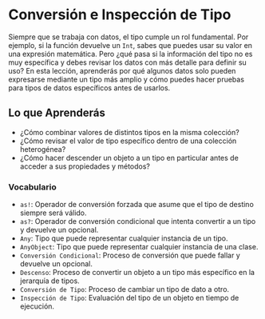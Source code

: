 # Conversión e Inspección de Tipo

Siempre que se trabaja con datos, el tipo cumple un rol fundamental. Por ejemplo, si la función devuelve un `Int`, sabes que puedes usar su valor en una expresión matemática. Pero ¿qué pasa si la información del tipo no es muy específica y debes revisar los datos con más detalle para definir su uso?
En esta lección, aprenderás por qué algunos datos solo pueden expresarse mediante un tipo más amplio y cómo puedes hacer pruebas para tipos de datos específicos antes de usarlos.

## Lo que Aprenderás
- ¿Cómo combinar valores de distintos tipos en la misma colección?
- ¿Cómo revisar el valor de tipo específico dentro de una colección heterogénea?
- ¿Cómo hacer descender un objeto a un tipo en particular antes de acceder a sus propiedades y métodos?

### Vocabulario
- `as!`: Operador de conversión forzada que asume que el tipo de destino siempre será válido.
- `as?`: Operador de conversión condicional que intenta convertir a un tipo y devuelve un opcional.
- `Any`: Tipo que puede representar cualquier instancia de un tipo.
- `AnyObject`: Tipo que puede representar cualquier instancia de una clase.
- `Conversión Condicional`: Proceso de conversión que puede fallar y devuelve un opcional.
- `Descenso`: Proceso de convertir un objeto a un tipo más específico en la jerarquía de tipos.
- `Conversión de Tipo`: Proceso de cambiar un tipo de dato a otro.
- `Inspección de Tipo`: Evaluación del tipo de un objeto en tiempo de ejecución.
